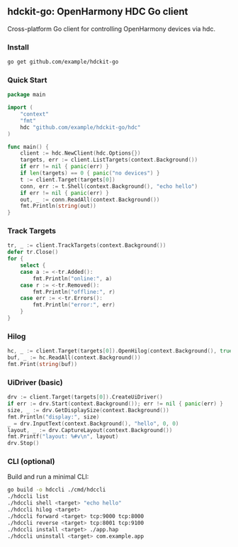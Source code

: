 ## hdckit-go: OpenHarmony HDC Go client

Cross-platform Go client for controlling OpenHarmony devices via hdc.

### Install
```bash
go get github.com/example/hdckit-go
```

### Quick Start
```go
package main

import (
    "context"
    "fmt"
    hdc "github.com/example/hdckit-go/hdc"
)

func main() {
    client := hdc.NewClient(hdc.Options{})
    targets, err := client.ListTargets(context.Background())
    if err != nil { panic(err) }
    if len(targets) == 0 { panic("no devices") }
    t := client.Target(targets[0])
    conn, err := t.Shell(context.Background(), "echo hello")
    if err != nil { panic(err) }
    out, _ := conn.ReadAll(context.Background())
    fmt.Println(string(out))
}
```

### Track Targets
```go
tr, _ := client.TrackTargets(context.Background())
defer tr.Close()
for {
    select {
    case a := <-tr.Added():
        fmt.Println("online:", a)
    case r := <-tr.Removed():
        fmt.Println("offline:", r)
    case err := <-tr.Errors():
        fmt.Println("error:", err)
    }
}
```

### Hilog
```go
hc, _ := client.Target(targets[0]).OpenHilog(context.Background(), true)
buf, _ := hc.ReadAll(context.Background())
fmt.Print(string(buf))
```

### UiDriver (basic)
```go
drv := client.Target(targets[0]).CreateUiDriver()
if err := drv.Start(context.Background()); err != nil { panic(err) }
size, _ := drv.GetDisplaySize(context.Background())
fmt.Println("display:", size)
_ = drv.InputText(context.Background(), "hello", 0, 0)
layout, _ := drv.CaptureLayout(context.Background())
fmt.Printf("layout: %#v\n", layout)
drv.Stop()
```

### CLI (optional)
Build and run a minimal CLI:
```bash
go build -o hdccli ./cmd/hdccli
./hdccli list
./hdccli shell <target> "echo hello"
./hdccli hilog <target>
./hdccli forward <target> tcp:9000 tcp:8000
./hdccli reverse <target> tcp:8001 tcp:9100
./hdccli install <target> ./app.hap
./hdccli uninstall <target> com.example.app
```

